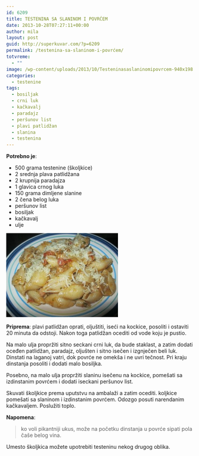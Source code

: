 ```yaml
---
id: 6209
title: TESTENINA SA SLANINOM I POVRĆEM
date: 2013-10-28T07:27:11+00:00
author: mila
layout: post
guid: http://superkuvar.com/?p=6209
permalink: /testenina-sa-slaninom-i-povrćem/
totvreme:
  - ""
image: /wp-content/uploads/2013/10/Testeninasaslaninomipovrcem-940x198.jpg
categories:
  - testenine
tags:
  - bosiljak
  - crni luk
  - kačkavalj
  - paradajz
  - peršunov list
  - plavi patlidžan
  - slanina
  - testenina
---
```

**Potrebno je**:

  * 500 grama testenine (školjkice)
  * 2 srednja plava patlidžana
  * 2 krupnija paradajza
  * 1 glavica crnog luka
  * 150 grama dimljene slanine
  * 2 čena belog luka
  * peršunov list
  * bosiljak
  * kačkavalj
  * ulje

[<img class="alignnone size-medium wp-image-6210" src="/wp-content/uploads/2013/10/Testeninasaslaninomipovrcem-300x225.jpg" alt="Testeninasaslaninomipovrcem" width="300" height="225" />](/wp-content/uploads/2013/10/Testeninasaslaninomipovrcem.jpg)

**Priprema**: plavi patlidžan oprati, oljuštiti, iseći na kockice, posoliti i ostaviti 20 minuta da odstoji. Nakon toga patlidžan ocediti od vode koju je pustio.

Na malo ulja propržiti sitno seckani crni luk, da bude staklast, a zatim dodati oceđen patlidžan, paradajz, oljušten i sitno isečen i izgnječen beli luk. Dinstati na laganoj vatri, dok povrće ne omekša i ne uvri tečnost. Pri kraju dinstanja posoliti i dodati malo bosiljka.

Posebno, na malo ulja propržiti slaninu isečenu na kockice, pomešati sa izdinstanim povrćem i dodati iseckani peršunov list.

Skuvati školjkice prema uputstvu na ambalaži a zatim ocediti.  koljkice pomešati sa slaninom i izdinstanim povrćem. Odozgo posuti narendanim kačkavaljem. Poslužiti toplo.

**Napomena**: 
> ko voli pikantniji ukus, može na početku dinstanja u povrće sipati pola čaše belog vina.

Umesto školjkica možete upotrebiti testeninu nekog drugog oblika.